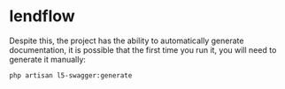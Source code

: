 # lendflow

Despite this, the project has the ability to automatically generate documentation, it is possible that the first time you run it, you will need to generate it manually:

`php artisan l5-swagger:generate`

